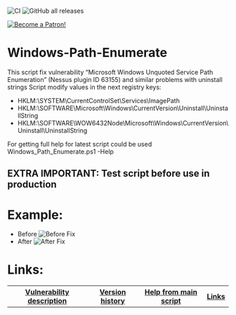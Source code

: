 ![CI](https://github.com/VectorBCO/windows-path-enumerate/workflows/CI/badge.svg)
![GitHub all releases](https://img.shields.io/github/downloads/VectorBCO/windows-path-enumerate/total)


<a href="https://www.patreon.com/bePatron?u=43443071" target="_blank">
   <img alt="Become a Patron!" src="https://img.shields.io/badge/Donate-Parteon-orange?style=for-the-badge&logo=appveyor" >
</a>


# Windows-Path-Enumerate
This script fix vulnerability “Microsoft Windows Unquoted Service Path Enumeration” (Nessus plugin ID 63155) and similar problems with uninstall strings
Script modify values in the next registry keys: 
-   HKLM:\SYSTEM\CurrentControlSet\Services\ImagePath
-   HKLM:\SOFTWARE\Microsoft\Windows\CurrentVersion\Uninstall\UninstallString
-   HKLM:\SOFTWARE\WOW6432Node\Microsoft\Windows\CurrentVersion\Uninstall\UninstallString

For getting full help for latest script could be used Windows_Path_Enumerate.ps1 -Help


## EXTRA IMPORTANT: Test script before use in production

# Example:

   -  Before
![Before Fix](/Content/before_service_fix.png)
   -  After
![After Fix](/Content/after_service_fix.png)

# Links:
<table>
  <tr>
      <th><a href="https://github.com/VectorBCO/windows-path-enumerate/wiki">Vulnerability description</a></th>
      <th><a href="https://github.com/VectorBCO/windows-path-enumerate/wiki/Version-History">Version history</a></th>
      <th><a href="https://github.com/VectorBCO/windows-path-enumerate/wiki/Help">Help from main script</a></th>
      <th><a href="https://github.com/VectorBCO/windows-path-enumerate/wiki/Links">Links</a></th>
  </tr>
</table>
